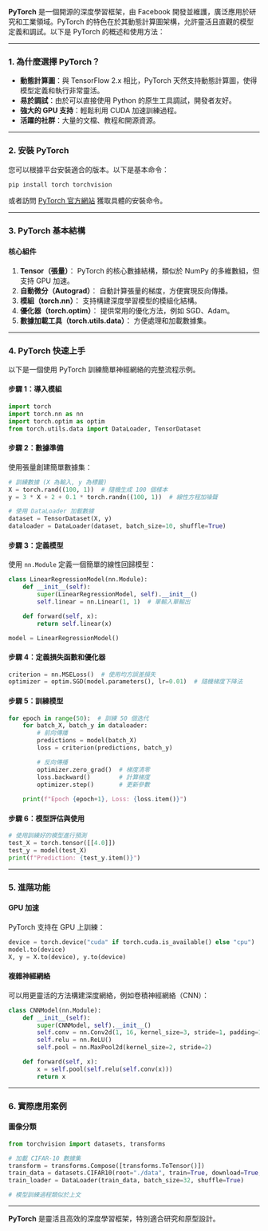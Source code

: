 **PyTorch** 是一個開源的深度學習框架，由 Facebook 開發並維護，廣泛應用於研究和工業領域。PyTorch 的特色在於其動態計算圖架構，允許靈活且直觀的模型定義和調試。以下是 PyTorch 的概述和使用方法：

---

### **1. 為什麼選擇 PyTorch？**
- **動態計算圖**：與 TensorFlow 2.x 相比，PyTorch 天然支持動態計算圖，使得模型定義和執行非常靈活。
- **易於調試**：由於可以直接使用 Python 的原生工具調試，開發者友好。
- **強大的 GPU 支持**：輕鬆利用 CUDA 加速訓練過程。
- **活躍的社群**：大量的文檔、教程和開源資源。

---

### **2. 安裝 PyTorch**
您可以根據平台安裝適合的版本。以下是基本命令：
```bash
pip install torch torchvision
```

或者訪問 [PyTorch 官方網站](https://pytorch.org/) 獲取具體的安裝命令。

---

### **3. PyTorch 基本結構**
#### **核心組件**
1. **Tensor（張量）**：
   PyTorch 的核心數據結構，類似於 NumPy 的多維數組，但支持 GPU 加速。
2. **自動微分（Autograd）**：
   自動計算張量的梯度，方便實現反向傳播。
3. **模組（torch.nn）**：
   支持構建深度學習模型的模組化結構。
4. **優化器（torch.optim）**：
   提供常用的優化方法，例如 SGD、Adam。
5. **數據加載工具（torch.utils.data）**：
   方便處理和加載數據集。

---

### **4. PyTorch 快速上手**
以下是一個使用 PyTorch 訓練簡單神經網絡的完整流程示例。

#### **步驟 1：導入模組**
```python
import torch
import torch.nn as nn
import torch.optim as optim
from torch.utils.data import DataLoader, TensorDataset
```

#### **步驟 2：數據準備**
使用張量創建簡單數據集：
```python
# 訓練數據 (X 為輸入, y 為標籤)
X = torch.rand((100, 1))  # 隨機生成 100 個樣本
y = 3 * X + 2 + 0.1 * torch.randn((100, 1))  # 線性方程加噪聲

# 使用 DataLoader 加載數據
dataset = TensorDataset(X, y)
dataloader = DataLoader(dataset, batch_size=10, shuffle=True)
```

#### **步驟 3：定義模型**
使用 `nn.Module` 定義一個簡單的線性回歸模型：
```python
class LinearRegressionModel(nn.Module):
    def __init__(self):
        super(LinearRegressionModel, self).__init__()
        self.linear = nn.Linear(1, 1)  # 單輸入單輸出

    def forward(self, x):
        return self.linear(x)

model = LinearRegressionModel()
```

#### **步驟 4：定義損失函數和優化器**
```python
criterion = nn.MSELoss()  # 使用均方誤差損失
optimizer = optim.SGD(model.parameters(), lr=0.01)  # 隨機梯度下降法
```

#### **步驟 5：訓練模型**
```python
for epoch in range(50):  # 訓練 50 個迭代
    for batch_X, batch_y in dataloader:
        # 前向傳播
        predictions = model(batch_X)
        loss = criterion(predictions, batch_y)

        # 反向傳播
        optimizer.zero_grad()  # 梯度清零
        loss.backward()        # 計算梯度
        optimizer.step()       # 更新參數
    
    print(f"Epoch {epoch+1}, Loss: {loss.item()}")
```

#### **步驟 6：模型評估與使用**
```python
# 使用訓練好的模型進行預測
test_X = torch.tensor([[4.0]])
test_y = model(test_X)
print(f"Prediction: {test_y.item()}")
```

---

### **5. 進階功能**
#### **GPU 加速**
PyTorch 支持在 GPU 上訓練：
```python
device = torch.device("cuda" if torch.cuda.is_available() else "cpu")
model.to(device)
X, y = X.to(device), y.to(device)
```

#### **複雜神經網絡**
可以用更靈活的方法構建深度網絡，例如卷積神經網絡（CNN）：
```python
class CNNModel(nn.Module):
    def __init__(self):
        super(CNNModel, self).__init__()
        self.conv = nn.Conv2d(1, 16, kernel_size=3, stride=1, padding=1)
        self.relu = nn.ReLU()
        self.pool = nn.MaxPool2d(kernel_size=2, stride=2)

    def forward(self, x):
        x = self.pool(self.relu(self.conv(x)))
        return x
```

---

### **6. 實際應用案例**
#### **圖像分類**
```python
from torchvision import datasets, transforms

# 加載 CIFAR-10 數據集
transform = transforms.Compose([transforms.ToTensor()])
train_data = datasets.CIFAR10(root="./data", train=True, download=True, transform=transform)
train_loader = DataLoader(train_data, batch_size=32, shuffle=True)

# 模型訓練過程類似於上文
```

---

**PyTorch** 是靈活且高效的深度學習框架，特別適合研究和原型設計。
